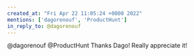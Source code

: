 ```yaml
---
created_at: "Fri Apr 22 11:05:24 +0000 2022"
mentions: ['dagorenouf', 'ProductHunt']
in_reply_to: @dagorenouf
---
```


@dagorenouf @ProductHunt Thanks Dago! Really appreciate it!